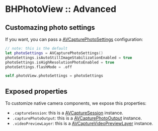 # BHPhotoView :: Advanced

## Customazing photo settings

If you want, you can pass a [AVCapturePhotoSettings](https://developer.apple.com/documentation/avfoundation/avcapturephotosettings) configuration:
```swift
// note: this is the default
let photoSettings = AVCapturePhotoSettings()
photoSettings.isAutoStillImageStabilizationEnabled = true
photoSettings.isHighResolutionPhotoEnabled = true
photoSettings.flashMode = .off

self.photoView.photoSettings = photoSettings
```

## Exposed properties

To customize native camera components, we expose this properties:

* `.captureSession`: this is a [AVCaptureSession](https://developer.apple.com/documentation/avfoundation/avcapturesession) instance.
* `.capturePhotoOutput`: this is a [AVCapturePhotoOutput](https://developer.apple.com/documentation/avfoundation/avcapturephotooutput) instance.
* `.videoPreviewLayer`: this is a [AVCaptureVideoPreviewLayer](https://developer.apple.com/documentation/avfoundation/avcapturevideopreviewlayer) instance.

